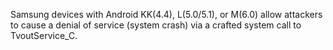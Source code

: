 Samsung devices with Android KK(4.4), L(5.0/5.1), or M(6.0) allow attackers to cause a denial of service (system crash) via a crafted system call to TvoutService_C.
